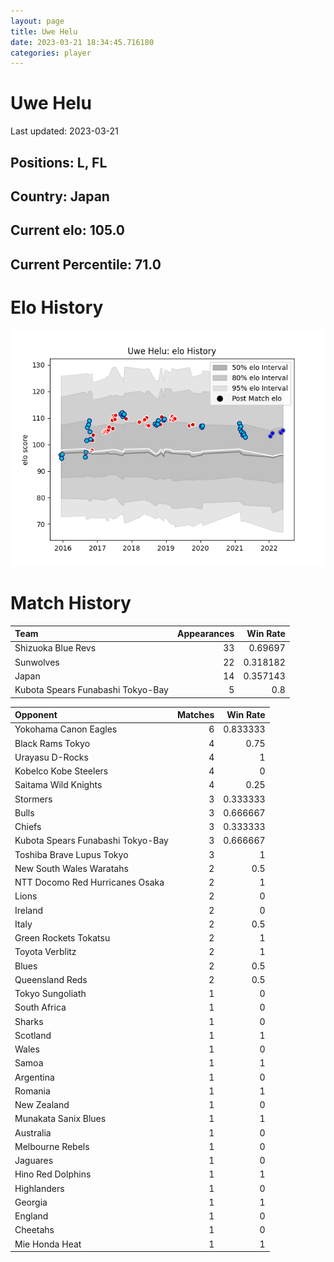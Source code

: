 ```yaml
---  
layout: page  
title: Uwe Helu  
date: 2023-03-21 18:34:45.716180  
categories: player  
---
```

# Uwe Helu


Last updated: 2023-03-21
## Positions: L, FL

## Country: Japan

## Current elo: 105.0

## Current Percentile: 71.0

# Elo History


![elo history](history_UweHelu.png)
# Match History


| Team                              |   Appearances |   Win Rate |
|:----------------------------------|--------------:|-----------:|
| Shizuoka Blue Revs                |            33 |   0.69697  |
| Sunwolves                         |            22 |   0.318182 |
| Japan                             |            14 |   0.357143 |
| Kubota Spears Funabashi Tokyo-Bay |             5 |   0.8      |

| Opponent                          |   Matches |   Win Rate |
|:----------------------------------|----------:|-----------:|
| Yokohama Canon Eagles             |         6 |   0.833333 |
| Black Rams Tokyo                  |         4 |   0.75     |
| Urayasu D-Rocks                   |         4 |   1        |
| Kobelco Kobe Steelers             |         4 |   0        |
| Saitama Wild Knights              |         4 |   0.25     |
| Stormers                          |         3 |   0.333333 |
| Bulls                             |         3 |   0.666667 |
| Chiefs                            |         3 |   0.333333 |
| Kubota Spears Funabashi Tokyo-Bay |         3 |   0.666667 |
| Toshiba Brave Lupus Tokyo         |         3 |   1        |
| New South Wales Waratahs          |         2 |   0.5      |
| NTT Docomo Red Hurricanes Osaka   |         2 |   1        |
| Lions                             |         2 |   0        |
| Ireland                           |         2 |   0        |
| Italy                             |         2 |   0.5      |
| Green Rockets Tokatsu             |         2 |   1        |
| Toyota Verblitz                   |         2 |   1        |
| Blues                             |         2 |   0.5      |
| Queensland Reds                   |         2 |   0.5      |
| Tokyo Sungoliath                  |         1 |   0        |
| South Africa                      |         1 |   0        |
| Sharks                            |         1 |   0        |
| Scotland                          |         1 |   1        |
| Wales                             |         1 |   0        |
| Samoa                             |         1 |   1        |
| Argentina                         |         1 |   0        |
| Romania                           |         1 |   1        |
| New Zealand                       |         1 |   0        |
| Munakata Sanix Blues              |         1 |   1        |
| Australia                         |         1 |   0        |
| Melbourne Rebels                  |         1 |   0        |
| Jaguares                          |         1 |   0        |
| Hino Red Dolphins                 |         1 |   1        |
| Highlanders                       |         1 |   0        |
| Georgia                           |         1 |   1        |
| England                           |         1 |   0        |
| Cheetahs                          |         1 |   0        |
| Mie Honda Heat                    |         1 |   1        |